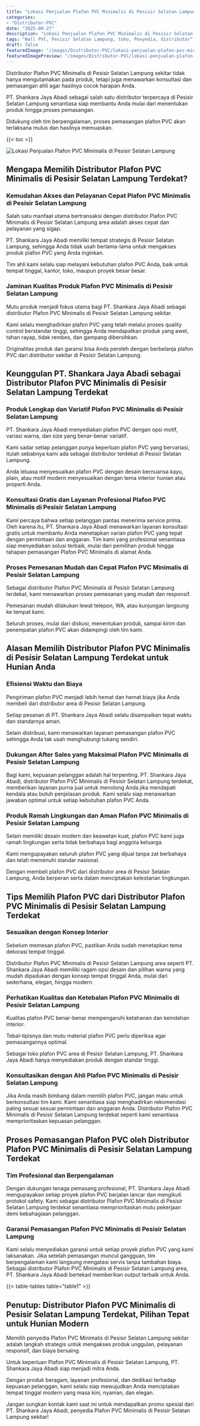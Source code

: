 ```yaml
---
title: "Lokasi Penjualan Plafon PVC Minimalis di Pesisir Selatan Lampung"
categories:
- "Distributor-PVC"
date: "2025-09-27"
description: "Lokasi Penjualan Plafon PVC Minimalis di Pesisir Selatan Lampung bagi hunian, office, serta toko. Panel unggulan, variasi motif, variasi warna modern, dengan jasa pemasangan ditangani oleh tim ahli dan garansi resmi!|Layanan distribusi Plafon PVC Minimalis di Pesisir Selatan Lampung bagi kebutuhan rumah, office, maupun toko, dengan panel terbaik dan penempatan oleh teknisi ahli dan jaminan resmi.|Alternatif Plafon PVC Minimalis di Pesisir Selatan Lampung yang andal bagi tempat tinggal, kantor, dan toko, bersama material berkualitas dan instalasi oleh tim berpengalaman serta jaminan resmi.|Distribusi Plafon PVC Minimalis di Pesisir Selatan Lampung untuk rumah, office, serta gerai, dengan panel terbaik dan penempatan oleh tim profesional, disertai beserta jaminan resmi.}"
tags: "Wall PVC, Pesisir Selatan Lampung, toko, Penyedia, distributor"
draft: false
featuredImage: "/images/Distributor-PVC/lokasi-penjualan-plafon-pvc-minimalis-di-pesisir-selatan-lampung.png"
featuredImagePreview: "/images/Distributor-PVC/lokasi-penjualan-plafon-pvc-minimalis-di-pesisir-selatan-lampung.png"
---
```


Distributor Plafon PVC Minimalis di Pesisir Selatan Lampung sekitar tidak hanya mengutamakan pada produk, tetapi juga menawarkan konsultasi dan pemasangan ahli agar hasilnya cocok harapan Anda.

PT. Shankara Jaya Abadi sebagai salah satu distributor terpercaya di Pesisir Selatan Lampung senantiasa siap membantu Anda mulai dari menentukan produk hingga proses pemasangan.

Didukung oleh tim berpengalaman, proses pemasangan plafon PVC akan terlaksana mulus dan hasilnya memuaskan.

{{< toc >}}

![Lokasi Penjualan Plafon PVC Minimalis di Pesisir Selatan Lampung](/images/Distributor-PVC/Lokasi-Penjualan-Plafon-PVC-Minimalis-di-Pesisir-Selatan-Lampung.png)

## Mengapa Memilih Distributor Plafon PVC Minimalis di Pesisir Selatan Lampung Terdekat?

### Kemudahan Akses dan Pelayanan Cepat Plafon PVC Minimalis di Pesisir Selatan Lampung

Salah satu manfaat utama bertransaksi dengan distributor Plafon PVC Minimalis di Pesisir Selatan Lampung area adalah akses cepat dan pelayanan yang sigap.

PT. Shankara Jaya Abadi memiliki tempat strategis di Pesisir Selatan Lampung, sehingga Anda tidak usah berlama-lama untuk mengakses produk plafon PVC yang Anda inginkan.

Tim ahli kami selalu siap melayani kebutuhan plafon PVC Anda, baik untuk tempat tinggal, kantor, toko, maupun proyek besar besar.

### Jaminan Kualitas Produk Plafon PVC Minimalis di Pesisir Selatan Lampung

Mutu produk menjadi fokus utama bagi PT. Shankara Jaya Abadi sebagai distributor Plafon PVC Minimalis di Pesisir Selatan Lampung sekitar.

Kami selalu menghadirkan plafon PVC yang telah melalui proses quality control berstandar tinggi, sehingga Anda mendapatkan produk yang awet, tahan rayap, tidak rembes, dan gampang dibersihkan.

Originalitas produk dan garansi bisa Anda peroleh dengan berbelanja plafon PVC dari distributor sekitar di Pesisir Selatan Lampung.

## Keunggulan PT. Shankara Jaya Abadi sebagai Distributor Plafon PVC Minimalis di Pesisir Selatan Lampung Terdekat

### Produk Lengkap dan Variatif Plafon PVC Minimalis di Pesisir Selatan Lampung

PT. Shankara Jaya Abadi menyediakan plafon PVC dengan opsi motif, variasi warna, dan size yang benar-benar variatif.

Kami sadar setiap pelanggan punya keperluan plafon PVC yang bervariasi, itulah sebabnya kami ada sebagai distributor terdekat di Pesisir Selatan Lampung.

Anda leluasa menyesuaikan plafon PVC dengan desain bernuansa kayu, plain, atau motif modern menyesuaikan dengan tema interior hunian atau properti Anda.

### Konsultasi Gratis dan Layanan Profesional Plafon PVC Minimalis di Pesisir Selatan Lampung

Kami percaya bahwa setiap pelanggan pantas menerima service prima. Oleh karena itu, PT. Shankara Jaya Abadi menawarkan layanan konsultasi gratis untuk membantu Anda menetapkan varian plafon PVC yang tepat dengan permintaan dan anggaran. Tim kami yang profesional senantiasa siap menyediakan solusi terbaik, mulai dari pemilihan produk hingga tahapan pemasangan Plafon PVC Minimalis di alamat Anda.

### Proses Pemesanan Mudah dan Cepat Plafon PVC Minimalis di Pesisir Selatan Lampung

Sebagai distributor Plafon PVC Minimalis di Pesisir Selatan Lampung terdekat, kami menawarkan proses pemesanan yang mudah dan responsif.

Pemesanan mudah dilakukan lewat telepon, WA, atau kunjungan langsung ke tempat kami.

Seluruh proses, mulai dari diskusi, menentukan produk, sampai kirim dan penempatan plafon PVC akan didampingi oleh tim kami.

## Alasan Memilih Distributor Plafon PVC Minimalis di Pesisir Selatan Lampung Terdekat untuk Hunian Anda

### Efisiensi Waktu dan Biaya

Pengiriman plafon PVC menjadi lebih hemat dan hemat biaya jika Anda membeli dari distributor area di Pesisir Selatan Lampung.

Setiap pesanan di PT. Shankara Jaya Abadi selalu disampaikan tepat waktu dan standarnya aman.

Selain distribusi, kami menawarkan layanan pemasangan plafon PVC sehingga Anda tak usah menghubungi tukang sendiri.

### Dukungan After Sales yang Maksimal Plafon PVC Minimalis di Pesisir Selatan Lampung

Bagi kami, kepuasan pelanggan adalah hal terpenting. PT. Shankara Jaya Abadi, distributor Plafon PVC Minimalis di Pesisir Selatan Lampung terdekat, memberikan layanan purna jual untuk menolong Anda jika mendapati kendala atau butuh penjelasan produk. Kami selalu siap menawarkan jawaban optimal untuk setiap kebutuhan plafon PVC Anda.

### Produk Ramah Lingkungan dan Aman Plafon PVC Minimalis di Pesisir Selatan Lampung

Selain memiliki desain modern dan keawetan kuat, plafon PVC kami juga ramah lingkungan serta tidak berbahaya bagi anggota keluarga.

Kami mengupayakan seluruh plafon PVC yang dijual tanpa zat berbahaya dan telah memenuhi standar nasional.

Dengan membeli plafon PVC dari distributor area di Pesisir Selatan Lampung, Anda berperan serta dalam menciptakan kelestarian lingkungan.

## Tips Memilih Plafon PVC dari Distributor Plafon PVC Minimalis di Pesisir Selatan Lampung Terdekat

### Sesuaikan dengan Konsep Interior

Sebelum memesan plafon PVC, pastikan Anda sudah menetapkan tema dekorasi tempat tinggal.

Distributor Plafon PVC Minimalis di Pesisir Selatan Lampung area seperti PT. Shankara Jaya Abadi memiliki ragam opsi desain dan pilihan warna yang mudah dipadukan dengan konsep tempat tinggal Anda, mulai dari sederhana, elegan, hingga modern.

### Perhatikan Kualitas dan Ketebalan Plafon PVC Minimalis di Pesisir Selatan Lampung

Kualitas plafon PVC benar-benar mempengaruhi ketahanan dan keindahan interior.

Tebal-tipisnya dan mutu material plafon PVC perlu diperiksa agar pemasangannya optimal.

Sebagai toko plafon PVC area di Pesisir Selatan Lampung, PT. Shankara Jaya Abadi hanya menyediakan produk dengan standar tinggi.

### Konsultasikan dengan Ahli Plafon PVC Minimalis di Pesisir Selatan Lampung

Jika Anda masih bimbang dalam memilih plafon PVC, jangan malu untuk berkonsultasi tim kami. Kami senantiasa siap menghadirkan rekomendasi paling sesuai sesuai permintaan dan anggaran Anda. Distributor Plafon PVC Minimalis di Pesisir Selatan Lampung terdekat seperti kami senantiasa memprioritaskan kepuasan pelanggan.

## Proses Pemasangan Plafon PVC oleh Distributor Plafon PVC Minimalis di Pesisir Selatan Lampung Terdekat

### Tim Profesional dan Berpengalaman

Dengan dukungan tenaga pemasang profesional, PT. Shankara Jaya Abadi mengupayakan setiap proyek plafon PVC berjalan lancar dan mengikuti protokol safety. Kami sebagai distributor Plafon PVC Minimalis di Pesisir Selatan Lampung terdekat senantiasa memprioritaskan mutu pekerjaan demi kebahagiaan pelanggan.

### Garansi Pemasangan Plafon PVC Minimalis di Pesisir Selatan Lampung

Kami selalu menyediakan garansi untuk setiap proyek plafon PVC yang kami laksanakan. Jika setelah pemasangan muncul gangguan, tim berpengalaman kami langsung mengatasi servis tanpa tambahan biaya. Sebagai distributor Plafon PVC Minimalis di Pesisir Selatan Lampung area, PT. Shankara Jaya Abadi bertekad memberikan output terbaik untuk Anda.

{{< table-tables table="table1" >}}

## Penutup: Distributor Plafon PVC Minimalis di Pesisir Selatan Lampung Terdekat, Pilihan Tepat untuk Hunian Modern

Memilih penyedia Plafon PVC Minimalis di Pesisir Selatan Lampung sekitar adalah langkah strategis untuk mengakses produk unggulan, pelayanan responsif, dan biaya bersaing.

Untuk keperluan Plafon PVC Minimalis di Pesisir Selatan Lampung, PT. Shankara Jaya Abadi siap menjadi mitra Anda.

Dengan produk beragam, layanan profesional, dan dedikasi terhadap kepuasan pelanggan, kami selalu siap mewujudkan Anda menciptakan tempat tinggal modern yang masa kini, nyaman, dan elegan.

Jangan sungkan kontak kami saat ini untuk mendapatkan promo spesial dari PT. Shankara Jaya Abadi, penyedia Plafon PVC Minimalis di Pesisir Selatan Lampung sekitar!
